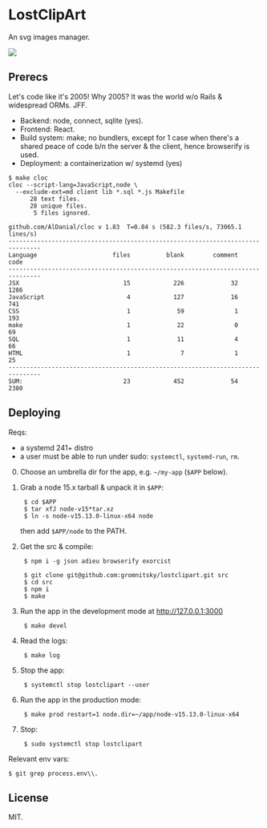 # LostClipArt

An svg images manager.

![](https://lostclipart.sigwait.tk/clipart/thumbnails/1/35436.png)

## Prerecs

Let's code like it's 2005! Why 2005? It was the world w/o Rails &
widespread ORMs. JFF.

* Backend: node, connect, sqlite (yes).
* Frontend: React.
* Build system: make; no bundlers, except for 1 case when there's a
  shared peace of code b/n the server & the client, hence browserify
  is used.
* Deployment: a containerization w/ systemd (yes)

~~~
$ make cloc
cloc --script-lang=JavaScript,node \
  --exclude-ext=md client lib *.sql *.js Makefile
      28 text files.
      28 unique files.
       5 files ignored.

github.com/AlDanial/cloc v 1.83  T=0.04 s (582.3 files/s, 73065.1 lines/s)
-------------------------------------------------------------------------------
Language                     files          blank        comment           code
-------------------------------------------------------------------------------
JSX                             15            226             32           1286
JavaScript                       4            127             16            741
CSS                              1             59              1            193
make                             1             22              0             69
SQL                              1             11              4             66
HTML                             1              7              1             25
-------------------------------------------------------------------------------
SUM:                            23            452             54           2380
~~~

## Deploying

Reqs:

* a systemd 241+ distro
* a user must be able to run under sudo: `systemctl`, `systemd-run`, `rm`.

0. Choose an umbrella dir for the app, e.g. `~/my-app` (`$APP` below).

1. Grab a node 15.x tarball & unpack it in `$APP`:

        $ cd $APP
        $ tar xfJ node-v15*tar.xz
        $ ln -s node-v15.13.0-linux-x64 node

    then add `$APP/node` to the PATH.

2. Get the src & compile:

        $ npm i -g json adieu browserify exorcist

        $ git clone git@github.com:gromnitsky/lostclipart.git src
        $ cd src
        $ npm i
        $ make

3. Run the app in the development mode at http://127.0.0.1:3000

        $ make devel

4. Read the logs:

        $ make log

5. Stop the app:

        $ systemctl stop lostclipart --user

6. Run the app in the production mode:

        $ make prod restart=1 node.dir=~/app/node-v15.13.0-linux-x64

7. Stop:

        $ sudo systemctl stop lostclipart

Relevant env vars:

    $ git grep process.env\\.


## License

MIT.
